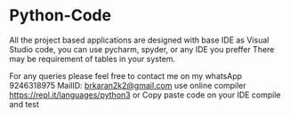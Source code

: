 # Python-Code
All the project based applications are designed with base IDE as Visual Studio code, you can use pycharm, spyder, or any IDE you preffer
There may be requirement of tables in your system.

For any queries please feel free to contact me on my whatsApp   9246318975
MailID: brkaran2k2@gmail.com
use online compiler https://repl.it/languages/python3
or 
Copy paste code on your IDE compile and test
